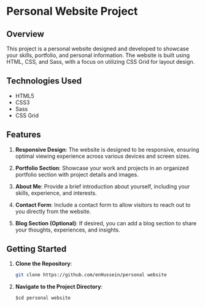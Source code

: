 # Personal Website Project

## Overview

This project is a personal website designed and developed to showcase your skills, portfolio, and personal information. The website is built using HTML, CSS, and Sass, with a focus on utilizing CSS Grid for layout design.

## Technologies Used

- HTML5
- CSS3
- Sass
- CSS Grid

## Features

1. **Responsive Design**: The website is designed to be responsive, ensuring optimal viewing experience across various devices and screen sizes.

2. **Portfolio Section**: Showcase your work and projects in an organized portfolio section with project details and images.

3. **About Me**: Provide a brief introduction about yourself, including your skills, experience, and interests.

4. **Contact Form**: Include a contact form to allow visitors to reach out to you directly from the website.

5. **Blog Section (Optional)**: If desired, you can add a blog section to share your thoughts, experiences, and insights.

## Getting Started

1. **Clone the Repository**:
   ```bash
   git clone https://github.com/enHussein/personal website
   
 2. **Navigate to the Project Directory**:
    
     ```$cd personal website```

